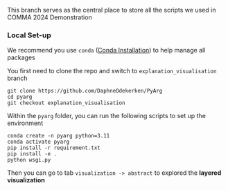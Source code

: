 This branch serves as the central place to store all the scripts we used in COMMA 2024 Demonstration

### Local Set-up

We recommend you use `conda` ([Conda Installation](https://docs.anaconda.com/free/miniconda/index.html)) to help manage all packages

You first need to clone the repo and switch to `explanation_visualisation` branch
```
git clone https://github.com/DaphneOdekerken/PyArg
cd pyarg
git checkout explanation_visualisation
```

Within the `pyarg` folder, you can run the following scripts to set up the environment
```
conda create -n pyarg python=3.11
conda activate pyarg
pip install -r requirement.txt
pip install -e .
python wsgi.py
```
Then you can go to tab `visualization -> abstract` to explored the **layered visualization**
